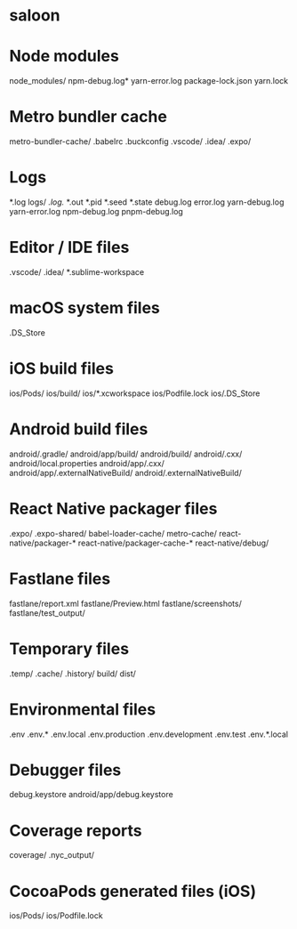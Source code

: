 # saloon
# Node modules
node_modules/
npm-debug.log*
yarn-error.log
package-lock.json
yarn.lock

# Metro bundler cache
metro-bundler-cache/
.babelrc
.buckconfig
.vscode/
.idea/
.expo/

# Logs
*.log
logs/
*.log.*
*.out
*.pid
*.seed
*.state
debug.log
error.log
yarn-debug.log
yarn-error.log
npm-debug.log
pnpm-debug.log

# Editor / IDE files
.vscode/
.idea/
*.sublime-workspace

# macOS system files
.DS_Store

# iOS build files
ios/Pods/
ios/build/
ios/*.xcworkspace
ios/Podfile.lock
ios/.DS_Store

# Android build files
android/.gradle/
android/app/build/
android/build/
android/.cxx/
android/local.properties
android/app/.cxx/
android/app/.externalNativeBuild/
android/.externalNativeBuild/

# React Native packager files
.expo/
.expo-shared/
babel-loader-cache/
metro-cache/
react-native/packager-*
react-native/packager-cache-*
react-native/debug/

# Fastlane files
fastlane/report.xml
fastlane/Preview.html
fastlane/screenshots/
fastlane/test_output/

# Temporary files
.temp/
.cache/
.history/
build/
dist/

# Environmental files
.env
.env.*
.env.local
.env.production
.env.development
.env.test
.env.*.local

# Debugger files
debug.keystore
android/app/debug.keystore

# Coverage reports
coverage/
.nyc_output/

# CocoaPods generated files (iOS)
ios/Pods/
ios/Podfile.lock
